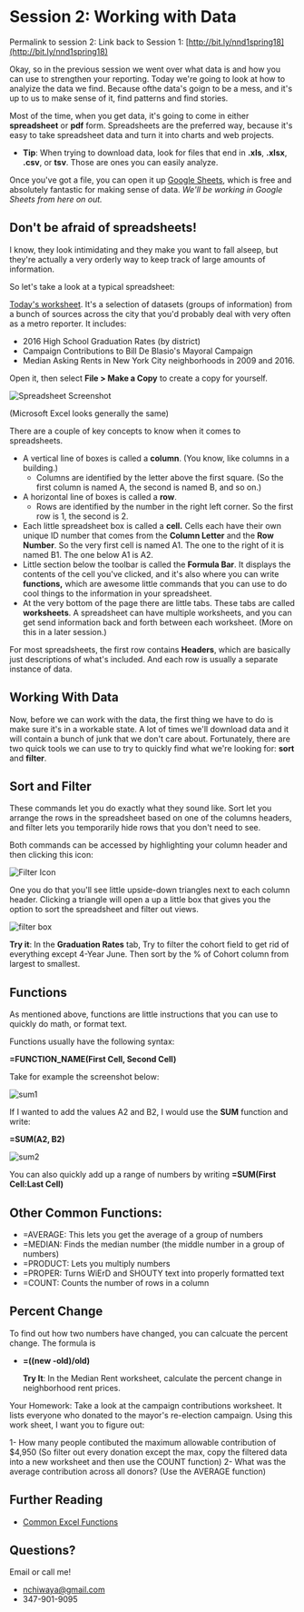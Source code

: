 # Session 2: Working with Data
Permalink to session 2:
Link back to Session 1: [http://bit.ly/nnd1spring18](http://bit.ly/nnd1spring18)

Okay, so in the previous session we went over what data is and how you can use to strengthen your reporting. Today we're going to look at how to analyize the data we find. Because ofthe data's goign to be a mess, and it's up to us to make sense of it, find patterns and find stories.

Most of the time, when you get data, it's going to come in either **spreadsheet** or **pdf** form. Spreadsheets are the preferred way, because it's easy to take spreadsheet data and turn it into charts and web projects.

- **Tip**: When trying to download data, look for files that end in **.xls**, **.xlsx**, **.csv**, or **tsv**. Those are ones you can easily analyze. 

Once you've got a file, you can open it up [Google Sheets](https://sheets.google.com), which is free and absolutely fantastic for making sense of data. *We'll be working in Google Sheets from here on out.*

## Don't be afraid of spreadsheets!

I know, they look intimidating and they make you want to fall alseep, but they're actually a very orderly way to keep track of large amounts of information.

So let's take a look at a typical spreadsheet:

[Today's worksheet](https://docs.google.com/spreadsheets/d/1t2Kp2yMgWpTVHmNVRs2r0h7e5v5KnyJVNTxfbk4PwwU/edit?usp=sharing). It's a selection of datasets (groups of information) from a bunch of sources across the city that you'd probably deal with very often as a metro reporter. It includes:

- 2016 High School Graduation Rates (by district) 
- Campaign Contributions to Bill De Blasio's Mayoral Campaign
- Median Asking Rents in New York City neighborhoods in 2009 and 2016.

Open it, then select **File > Make a Copy** to create a copy for yourself. 

![Spreadsheet Screenshot](spreadsheet.png)

(Microsoft Excel looks generally the same)

There are a couple of key concepts to know when it comes to spreadsheets.

- A vertical line of boxes is called a **column**. (You know, like columns in a building.)
  - Columns are identified by the letter above the first square. (So the first column is named A, the second is named B, and so on.)
- A horizontal line of boxes is called a **row**.
  - Rows are identified by the number in the right left corner. So the first row is 1, the second is 2.
- Each little spreadsheet box is called a **cell.** Cells each have their own unique ID number that comes from the **Column Letter** and the **Row Number**. So the very first cell is named A1. The one to the right of it is named B1. The one below A1 is A2.
- Little section below the toolbar is called the **Formula Bar**. It displays the contents of the cell you've clicked, and it's also where you can write **functions,** which are awesome little commands that you can use to do cool things to the information in your spreadsheet.
- At the very bottom of the page there are little tabs. These tabs are called **worksheets**. A spreadsheet can have multiple worksheets, and you can get send information back and forth between each worksheet. (More on this in a later session.)

For most spreadsheets, the first row contains **Headers**, which are basically just descriptions of what's included. And each row is usually a separate instance of data.

## Working With Data

Now, before we can work with the data, the first thing we have to do is make sure it's in a workable state. A lot of times we'll download data and it will contain a bunch of junk that we don't care about. Fortunately, there are two quick tools we can use to try to quickly find what we're looking for: **sort** and **filter**.

## Sort and Filter

These commands let you do exactly what they sound like. Sort let you arrange the rows in the spreadsheet based on one of the columns headers, and filter lets you temporarily hide rows that you don't need to see.

Both commands can be accessed by highlighting your column header and then clicking this icon:

![Filter Icon](filter.png)



One you do that you'll see little upside-down triangles next to each column header. Clicking a triangle will open a up a little box that gives you the option to sort the spreadsheet and filter out views.

![filter box](filter_box.png)

**Try it**: In the **Graduation Rates** tab, Try to filter the cohort field to get rid of everything except 4-Year June. Then sort by the % of Cohort column from largest to smallest.

## Functions

As mentioned above, functions are little instructions that you can use to quickly do math, or format text.

Functions usually have the following syntax:

**=FUNCTION_NAME(First Cell, Second Cell)**

Take for example the screenshot below:

![sum1](sum1.png)

If I wanted to add the values A2 and B2, I would use the **SUM** function and write:

**=SUM(A2, B2)**

![sum2](sum2.png)

You can also quickly add up a range of numbers by writing **=SUM(First Cell:Last Cell)**

## Other Common Functions:

- =AVERAGE: This lets you get the average of a group of numbers
- =MEDIAN: Finds the median number (the middle number in a group of numbers)
- =PRODUCT: Lets you multiply numbers
- =PROPER: Turns WiErD and SHOUTY text into properly formatted text
- =COUNT: Counts the number of rows in a column

## Percent Change 
To find out how two numbers have changed, you can calcuate the percent change. The formula is
- **=((new -old)/old)**

  **Try It**: In the Median Rent worksheet, calculate the percent change in neighborhood rent prices.

Your Homework:
Take a look at the campaign contributions worksheet. It lists everyone who donated to the mayor's re-election campaign. Using this work sheet, I want you to figure out:

1- How many people contibuted the maximum allowable contribution of $4,950 (So filter out every donation except the max, copy the filtered data into a new worksheet and then use the COUNT function)
2- What was the average contribution across all donors? (Use the AVERAGE function)


## Further Reading
- [Common Excel Functions](../resources/CommonFormulasFunctions.pdf)

## Questions?

Email or call me!
- nchiwaya@gmail.com
- 347-901-9095
